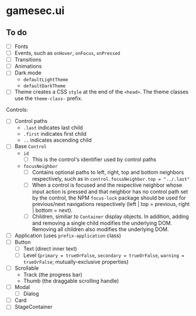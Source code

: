# gamesec.ui

## To do

- [ ] Fonts
- [ ] Events, such as `onHover`, `onFocus`, `onPressed`
- [ ] Transitions
- [ ] Animations
- [ ] Dark mode
  - `defaultLightTheme`
  - `defaultDarkTheme`
- [ ] Theme creates a CSS `style` at the end of the `<head>`. The theme classes use the `theme-class-` prefix.

Controls:

- [ ] Control paths
  - `.last` indicates last child
  - `.first` indicates first child
  - `..` indicates ascending child
- [ ] Base `Control`
  - `id`
    - [ ] This is the control's identifier used by control paths
  - `focusNeighbor`
    - [ ] Contains optional paths to left, right, top and bottom neighbors respectively, such as in `control.focusNeighbor.top = "../.last"`
    - [ ] When a control is focused and the respective neighbor whose input action is pressed and that neighbor has no control path set by the control, the NPM `focus-lock` package should be used for previous/next navigations respectively (left | top = previous, right | bottom = next).
    - [ ] Children, similiar to `Container` display objects. In addition, adding and removing a single child modifies the underlying DOM. Removing all children also modifies the underlying DOM.
- [ ] Application (uses `prefix-application` class)
- [ ] Button
  - [ ] Text (direct inner text)
  - [ ] Level (`primary = trueOrFalse`, `secondary = trueOrFalse`, `warning = trueOrFalse`; mutually-exclusive properties)
- [ ] Scrollable
  - Track (the progress bar)
  - Thumb (the draggable scrolling handle)
- [ ] Modal
  - [ ] Dialog
- [ ] Card
- [ ] StageContainer